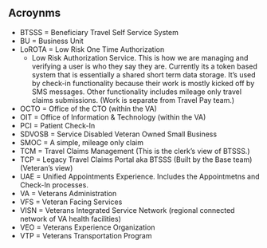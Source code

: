 ## Acroynms
  
- BTSSS = Beneficiary Travel Self Service System
- BU = Business Unit
- LoROTA = Low Risk One Time Authorization 
     - Low Risk Authorization Service. This is how we are managing and verifying a user is who they say they are. Currently its a token based system that is essentially a shared short term data storage. It’s used by check-in functionality
because their work is mostly kicked off by SMS messages. Other functionality includes mileage only travel claims submissions. (Work is separate from Travel Pay team.) 
- OCTO = Office of the CTO (within the VA)
- OIT = Office of Information & Technology (within the VA)
- PCI = Patient Check-In
- SDVOSB = Service Disabled Veteran Owned Small Business
- SMOC = A simple, mileage only claim
- TCM = Travel Claims Management  (This is the clerk’s view of BTSSS.)
- TCP = Legacy Travel Claims Portal aka BTSSS (Built by the Base team) (Veteran’s view)
- UAE = Unified Appointments Experience. Includes the Appointmetns and Check-In processes.
- VA = Veterans Administration
- VFS = Veteran Facing Services
- VISN = Veterans Integrated Service Network (regional connected network of VA health facilities)
- VEO = Veterans Experience Organization
- VTP = Veterans Transportation Program
